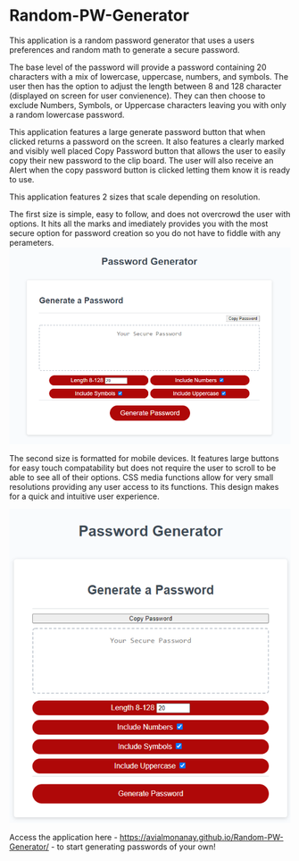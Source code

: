 # Random-PW-Generator


This application is a random password generator that uses a users preferences and random math to generate a secure password.

The base level of the password will provide a password containing 20 characters with a mix of lowercase, uppercase, numbers, and symbols. The user then has the option to adjust the length between 8 and 128 character (displayed on screen for user convienence). They can then choose to exclude Numbers, Symbols, or Uppercase characters leaving you with only a random lowercase password.

This application features a large generate password button that when clicked returns a password on the screen. It also features a clearly marked and visibly well placed Copy Password button that allows the user to easily copy their new password to the clip board. The user will also receive an Alert when the copy password button is clicked letting them know it is ready to use.


This application features 2 sizes that scale depending on resolution.

The first size is simple, easy to follow, and does not overcrowd the user with options. It hits all the marks and imediately provides you with the most secure option for password creation so you do not have to fiddle with any perameters.
![large screen format display](./Assets/Application%20Capture/Large%20screen%20format.PNG)

The second size is formatted for mobile devices. It features large buttons for easy touch compatability but does not require the user to scroll to be able to see all of their options. CSS media functions allow for very small resolutions providing any user access to its functions. This design makes for a quick and intuitive user experience.

![mobile screen format display](./Assets/Application%20Capture/Mobile%20Device%20Format.PNG)



Access the application here - https://avialmonanay.github.io/Random-PW-Generator/ - to start generating passwords of your own!
